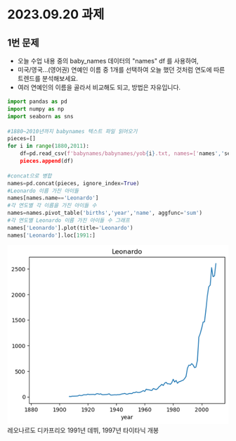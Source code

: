 # 2023.09.20 과제
## 1번 문제
- 오늘 수업 내용 중의 baby_names 데이터의 "names" df 를 사용하여,
- 미국/영국...(영어권) 연예인 이름 중 1개를 선택하여 오늘 했던 것처럼 연도에 따른 트렌드를 분석해보세요.
- 여러 연예인의 이름을 골라서 비교해도 되고, 방법은 자유입니다.
```python
import pandas as pd
import numpy as np
import seaborn as sns

#1880~2010년까지 babynames 텍스트 파일 읽어오기
pieces=[]
for i in range(1880,2011):
    df=pd.read_csv(f'babynames/babynames/yob{i}.txt, names=['names','sex','births'])
    pieces.append(df)

#concat으로 병합
names=pd.concat(pieces, ignore_index=True)
#Leonardo 이름 가진 아이들
names[names.name=='Leonardo']
#각 연도별 각 이름을 가진 아이들 수
names=names.pivot_table('births','year','name', aggfunc='sum')
#각 연도별 Leonardo 이름 가진 아이들 수 그래프
names['Leonardo'].plot(title='Leonardo')
names['Leonardo'].loc[1991:]
```
![Leonardo](/assets/Leonardo.png)
레오나르도 디카프리오 1991년 데뷔, 1997년 타이타닉 개봉